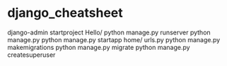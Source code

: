 # django_cheatsheet
django-admin startproject Hello/<project name>
python manage.py runserver
python manage.py
python manage.py startapp home/<appname>
urls.py
python manage.py makemigrations
python manage.py migrate
python manage.py createsuperuser




